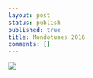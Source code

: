 ```yaml
---
layout: post
status: publish
published: true
title: Mondotunes 2016
comments: []
---
```


![](https://mondotunes.org/images/mondotunes80s.jpg)